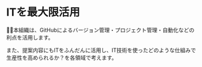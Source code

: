 # ITを最大限活用
🧑‍💻本組織は、GitHubによるバージョン管理・プロジェクト管理・自動化などの利点を活用します。

また、提案内容にもITをふんだんに活用し、IT技術を使ったどのような仕組みで生産性を高められるか？を各領域で考えます。
